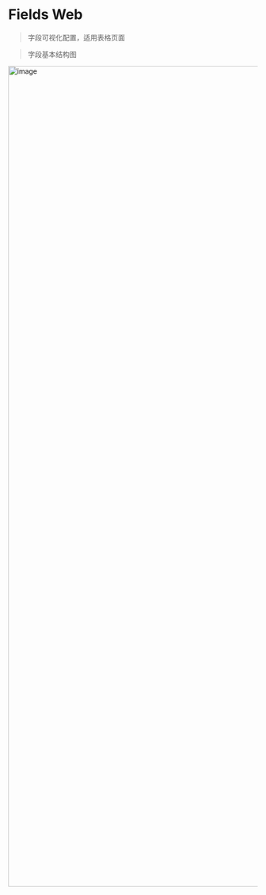 # Fields Web
> 字段可视化配置，适用表格页面

> 字段基本结构图
<img width="1658" alt="image" src="https://user-images.githubusercontent.com/34266177/172671259-b846783a-aee6-468e-8b1f-bc162bb68ded.png">
